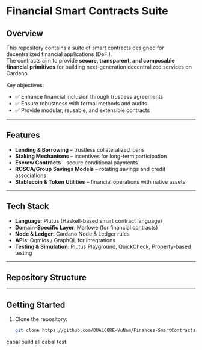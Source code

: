 # Financial Smart Contracts Suite

## Overview
This repository contains a suite of smart contracts designed for decentralized financial applications (DeFi).  
The contracts aim to provide **secure, transparent, and composable financial primitives** for building next-generation decentralized services on Cardano.

Key objectives:
- ✅ Enhance financial inclusion through trustless agreements  
- ✅ Ensure robustness with formal methods and audits  
- ✅ Provide modular, reusable, and extensible contracts  

---

## Features
- **Lending & Borrowing** – trustless collateralized loans  
- **Staking Mechanisms** – incentives for long-term participation  
- **Escrow Contracts** – secure conditional payments  
- **ROSCA/Group Savings Models** – rotating savings and credit associations  
- **Stablecoin & Token Utilities** – financial operations with native assets  

---

## Tech Stack
- **Language**: Plutus (Haskell-based smart contract language)  
- **Domain-Specific Layer**: Marlowe (for financial contracts)  
- **Node & Ledger**: Cardano Node & Ledger rules  
- **APIs**: Ogmios / GraphQL for integrations  
- **Testing & Simulation**: Plutus Playground, QuickCheck, Property-based testing  

---

## Repository Structure

---

## Getting Started
1. Clone the repository:
   ```bash
   git clone https://github.com/DUALCORE-VuNam/Finances-SmartContracts.git
   
cabal build all
cabal test

